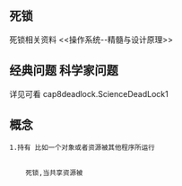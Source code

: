 ## 死锁
死锁相关资料
<<操作系统--精髓与设计原理>>
## 经典问题 科学家问题
详见可看 cap8deadlock.ScienceDeadLock1
## 概念
    1.持有 比如一个对象或者资源被其他程序所运行 
```

    死锁,当共享资源被
```